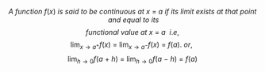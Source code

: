 
$$
A\ function\ f(x)\ is\ said\ to\ be\ continuous\ at\ x\ =\ a\ if\ its\ limit\ exists\ at\ that\ point\ and\ equal\ to\ its
$$
$$
functional\ value\ at\ x\ =\ a\ \ i.e,
$$
$$
\lim_{x \to a^+} f(x)\ =\ \lim_{x \to a^-} f(x)\ =\ f(a).\ or,\
$$
$$
\lim_{h \to 0} f(a\ +\ h)\ =\ \lim_{h \to 0} f(a\ -\ h)\ =\ f(a)
$$
